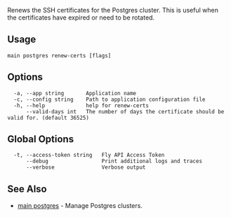 Renews the SSH certificates for the Postgres cluster. This is useful when the certificates have expired or need to be rotated.

## Usage
~~~
main postgres renew-certs [flags]
~~~

## Options

~~~
  -a, --app string       Application name
  -c, --config string    Path to application configuration file
  -h, --help             help for renew-certs
      --valid-days int   The number of days the certificate should be valid for. (default 36525)
~~~

## Global Options

~~~
  -t, --access-token string   Fly API Access Token
      --debug                 Print additional logs and traces
      --verbose               Verbose output
~~~

## See Also

* [main postgres](/docs/flyctl/main-postgres/)	 - Manage Postgres clusters.

